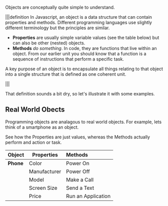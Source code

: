 Objects are conceptually quite simple to understand.

|||definition
In Javascript, an object is a data structure that can contain properties and methods. Different programming languages use slightly different terminology but the principles are similar.

- **Properties** are usually simple variable values (see the table below) but can also be other (nested) objects.
- **Methods** *do something*. In code, they are functions that live within an object. From our earlier unit you should know that a function is a sequence of instructions that perform a specific task.

A key purpose of an object is to encapsulate all things relating to that object into a single structure that is defined as one coherent unit. 

|||

That definition sounds a bit dry, so let's illustrate it with some examples.

## Real World Obects
Programming objects are analagous to real world objects. For example, lets think of a smartphone as an object.

See how the Properties are just values, whereas the Methods actually perform and action or task.

| Object | Properties | Methods |
|-|-|:-|
| **Phone** | Color | Power On |
|       | Manufacturer | Power Off |
|       | Model | Make a Call |
|       | Screen Size | Send a Text |
|       | Price | Run an Application |

